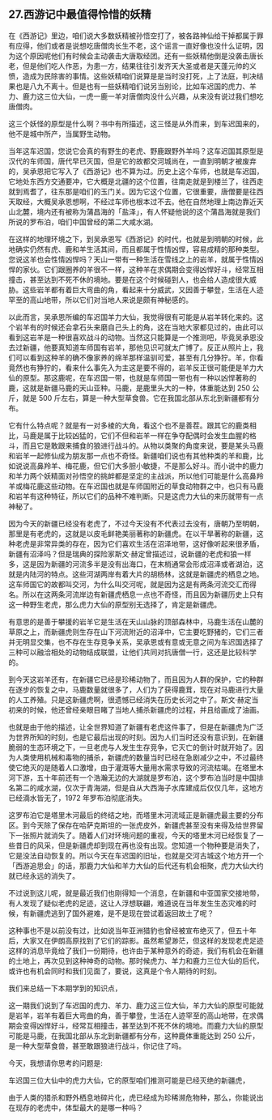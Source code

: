 ## 27.西游记中最值得怜惜的妖精
在《西游记》里边，咱们说大多数妖精被孙悟空打了，被各路神仙给干掉都属于罪有应得，他们或者是说想吃唐僧肉长生不老，这个谣言一直好像也没什么证明，因为这个原因呢他们有时候会主动袭击大唐取经团。还有一些妖精他倒是没袭击唐长老，但是他们吃人作恶，为患一方，结果往往引发齐天大圣或者是天蓬元帅的义愤，造成为民除害的事情。这些妖精咱们说算是是当时没打死，上了法庭，判决结果也是八九不离十。但是也有一些妖精咱们说另当别论，比如车迟国的虎力、羊力、鹿力这三位大仙，一虎一鹿一羊对唐僧肉没什么兴趣，从来没有说过我们想吃唐僧肉。


这三个妖怪的原型是什么啊？书中有所描述，这三怪是从外而来，到车迟国来的，他不是城中所产，当属野生动物。


当年这车迟国，您说它会真的有野生的老虎、野鹿跟野外羊吗？这车迟国其原型是汉代的车师国，唐代早已灭国，但是它的故都交河城尚在，一直到明朝才被废弃的，吴承恩把它写入了《西游记》也不算为过。历史上这个车师，也就是车迟国，它地处东西方交通要冲，它大概是北疆的这个位置，往南走就是到楼兰了，往西走就到焉耆了，往东那是咱们的玉门关。因为它这个位置，它很重要，唐僧要是往西天取经，大概吴承恩想啊，不经过车师也根本过不去。他在自然地理上南边靠近天山北麓，境内还有被称为蒲昌海的「盐泽」，有人怀疑他说的这个蒲昌海就是我们所说的罗布泊，咱们中国曾经的第二大咸水湖。


在这样的地理环境之下，到吴承恩写《西游记》的时代，也就是到明朝的时候，此地确实仍然有虎、鹿和羊生活其间，而且都属于性情凶悍，容易成精的那种类型。您说这羊也会性情凶悍吗？天山一带有一种生活在雪线之上的岩羊，就属于性情凶悍的家伙。它们跟圈养的羊很不一样，这种羊在求偶期会变得凶悍好斗，经常互相撞击，甚至达到不死不休的境地。要是在这个时候碰到人，也会给人造成很大威胁。这些岩羊都有着巨大弯曲的角，看起来十分威武，又因善于攀登，生活在人迹罕至的高山地带，所以它们对当地人来说是颇有神秘感的。


以此而言，吴承恩所编的车迟国羊力大仙，我觉得很有可能是从岩羊转化来的。这个岩羊有的时候还会拿石头来磨自己头上的角，这在当地大家都见过的，由此可以看到这岩羊是一种很喜欢战斗的动物。当然这只能算是一个推测吧，毕竟吴承恩没去过新疆，他要真知道车师国有岩羊，那他见识可就太广博了。反正从照片上，我们可以看到这种羊的确不像家养的绵羊那样温驯可爱，甚至有几分狰狞。羊，你看竟然也有狰狞的，看来什么事先入为主这是要不得的，岩羊反正很可能便是羊力大仙的原型。那这鹿呢，在车迟国一带，也就是车师国一带也有一种以凶悍著称的鹿，这就是新疆马鹿的天山亚种。马鹿，是鹿里头大的一种，体重能达到 250 公斤，就是 500 斤左右，算是一种大型草食兽。它在我国北部从东北到新疆都有分布。


它有什么特点呢？就是有一对多棱的大角，看这个也不是善茬。跟其它的鹿类相比，马鹿是属于比较凶猛的，它们不但和岩羊一样在争夺配偶时会发生血腥的格斗，而且它是敢跟来捕食的狼进行战斗的。从物以类聚的角度来说，要是某头马鹿和岩羊一起修仙成为朋友那一点也不奇怪。新疆咱们说也有其他种类的羊和鹿，比如说说高鼻羚羊、梅花鹿，但它们大多胆小敏捷，不是那么好斗。而小说中的鹿力和羊力两个妖精面对孙悟空的挑衅都是坚定的主战派，所以他们可能是什么高鼻羚羊或梅花鹿这些动物。在车迟国也就是车师国附近的草食动物群之中，也只有马鹿和岩羊有这种特征，所以它们的品种不难判断。只是这虎力大仙的来历就带有一点神秘了。


因为今天的新疆已经没有老虎了，不过今天没有不代表过去没有，唐朝乃至明朝，那里是有老虎的，这就是以皮毛鲜艳美丽著称的新疆虎。在以干旱著称的新疆，这种老虎是非常异类的存在，因为它们喜欢生活在沼泽地带，这好像听起来很矛盾，新疆有沼泽吗？但是瑞典的探险家斯文·赫定曾描述过，说新疆的老虎和狼一样多，这是因为新疆的河流多半是没有出海口，在末梢通常会形成沼泽或者湖泊，这就是内陆河的特点。这些河湖两岸有着大片的胡杨林，这就是新疆虎的栖息之地。这车师国它的故都叫交河，为什么叫交河呢，就是因为这是有两条河流交汇而得名。所以在这两条河流岸边有新疆虎栖息一点也不奇怪，而且因为新疆历史上只有这一种野生老虎，那么虎力大仙的原型别无选择了，肯定是新疆虎。


有意思的是善于攀援的岩羊它是生活在天山山脉的顶部森林中，马鹿生活在山麓的草原之上，而新疆虎则生存在山下河流附近的沼泽中，它主要吃野猪的，它们三者并无明显交集，也不存在生存竞争关系，吴承恩或有意或无意之间为车迟国选择了三种可以融洽相处的动物结成联盟，让他们共同对抗唐僧一行，这还是比较科学的。


到今天这岩羊还有，在新疆它已经是珍稀动物了，而且因为人群的保护，它的种群在逐步的恢复之中，马鹿数量就很多了，人们为了获得鹿茸，现在对马鹿进行大量的人工养殖。只是这新疆虎啊，很遗憾已经消失在历史长河之中了。斯文·赫定当初来的时候，他还曾经亲眼目睹了当地人捕杀新疆虎的过程，并且给画成了油画。


也就是由于他的描述，让全世界知道了新疆有老虎这件事了，但是在新疆虎为广泛为世界所知的时刻，也是它最后出现的时刻。因为人们当时还没有意识到，在新疆脆弱的生态环境之下，一旦老虎与人发生生存竞争，它灭亡的倒计时就开始了。因为人类使用机械和毒物的捕杀，新疆虎的数量当时已经在急剧减少之中，不过最终使它绝灭的是随着人口激增，由于灌溉等大量用水需求导致的河流枯竭。在塔里木河下游，五十年前还有一个浩瀚无边的大湖就是罗布泊，这个罗布泊当时是中国排名第二的咸水湖，仅次于青海湖，但是自从大西海子水库建成后仅仅几年，这地方已经滴水皆无了，1972 年罗布泊彻底消失。


这罗布泊它是塔里木河最后的终结之地，而塔里木河流域正是新疆虎最主要的分布区。到今天除了保存在哈萨克斯坦的一张虎皮外，新疆虎甚至没有来得及给世界留下一张照片就消失了。随着人们对环境问题的重视，今天的塔里木河已经恢复了一些昔日的风采，但是新疆虎却到现在再也没有出现。您知道一个物种要是消失了，它是没法自动恢复的。所以今天在车迟国的旧址，也就是交河古城这个地方开一个「西游追思会」的话，那鹿力大仙和羊力大仙的后代还有机会相聚，虎力大仙大约就已经永远的消失了。


不过说到这儿呢，就是最近我们也刚得知一个消息，在新疆和中亚国家交接地带，有人发现了疑似老虎的足迹，这让人浮想联翩，难道说在当年发生生态灾难的时候，有新疆虎逃到了国外避难，是不是现在尝试着返回故土了呢？


这种事也不是以前没有过，比如说当年亚洲猎豹也曾经被宣布绝灭了，但五十年后，大家又在伊朗高原找到了它们的踪影。虽然希望渺茫，但这样的发现老虎足迹这样的消息毕竟给了我们一份期待，也许由于某种意外的奇迹，我们有机会在新疆的土地上，再次见到这种神奇的动物。那时候虎力、羊力和鹿力三位大仙的后代，或许也有机会同时和我们见面了，要说，这真是个令人期待的时刻。


我们来总结一下本期学到的知识点，


这一期我们说到了车迟国的虎力、羊力、鹿力这三位大仙，羊力大仙的原型可能就是岩羊，岩羊有着巨大弯曲的角，善于攀登，生活在人迹罕至的高山地带，在求偶期会变得凶悍好斗，经常互相撞击，甚至达到不死不休的境地。而鹿力大仙的原型可能是马鹿，在我国北部从东北到新疆都有分布，这种鹿体重能达到 250 公斤，是一种大型草食兽，甚至敢跟狼进行战斗，你记住了吗。


今天，我想请你思考的问题是:


车迟国三位大仙中的虎力大仙，它的原型咱们推测可能是已经灭绝的新疆虎，


由于人类的猎杀和野外栖息地碎片化，虎已经成为珍稀濒危物种，那么，你能说出在现存的老虎中，体型最大的是哪一种吗？

